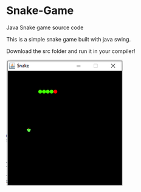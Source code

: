 # Snake-Game
Java Snake game source code

This is a simple snake game built with java swing.

Download the src folder and run it in your compiler!

![Snake game screenshot](snake.png)




